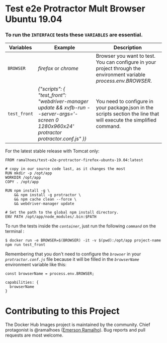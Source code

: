 # Test e2e Protractor Mult Browser Ubuntu 19.04


### To run the `INTERFACE` tests these `VARIABLES` are essential.

| Variables | Example | Description |
| ---- | ---- | ---- |
| `BROWSER` | *firefox* or *chrome* | Browser you want to test. You can configure in your project through the environment variable *process.env.BROWSER*.
| `test_front` | *{"scripts": { "test_front": "webdriver-manager update && xvfb-run --server-args='-screen 0 1280x960x24' protractor protractor.conf.js" }}* | You need to configure in your package.json in the scripts section the line that will execute the simplified command.

For the latest stable release with Tomcat only:

```
FROM ramalhoes/test-e2e-protractor-firefox-ubuntu-19.04:latest

# copy in our source code last, as it changes the most
RUN mkdir -p /opt/app
WORKDIR /opt/app
COPY . /opt/app

RUN npm install -g \
    && npm install -g protractor \
    && npm cache clean --force \
    && webdriver-manager update

# Set the path to the global npm install directory.
ENV PATH /opt/app/node_modules/.bin:$PATH
```

To run the tests inside the *`container`*, just run the following *`command`* on the terminal :

	$ docker run -e BROWSER=$(BROWSER) -it -v $(pwd):/opt/app project-name npm run test_front

Remembering that you don't need to configure the *`browser`* in your *`protractor.conf.js`* file because it will be filled in the *`browserName`* environment variable like this:

```
const browserName = process.env.BROWSER;

capabilities: {
  browserName
}
```

# Contributing to this Project

The Docker Hub Images project is maintained by the community. Chief protagonist is @ramalhoes ([Emerson Ramalho](https://github.com/ramalhoes)). Bug reports and pull requests are most welcome.
